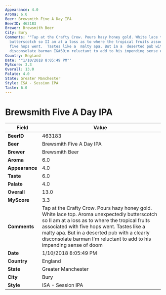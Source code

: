 ```yaml
---
Appearance: 4.0
Aroma: 6.0
Beer: Brewsmith Five A Day IPA
BeerID: 463183
Brewer: Brewsmith Beer
City: Bury
Comments: '"Tap at the Crafty Crow. Pours hazy honey gold. White lace top. Aroma unexpectedly
  butterscotch so II am at a loss as to where the tropical fruits associated with
  five hops went.  Tastes like a  malty apa. But in a  deserted pub with a clearly
  disconsolate barman I&#39;m reluctant to add to his impending sense of doom"'
Country: England
Date: '"1/10/2018 8:05:49 PM"'
MyScore: 3.3
Overall: 13.0
Palate: 4.0
State: Greater Manchester
Style: ISA - Session IPA
Taste: 6.0
---
```


# Brewsmith Five A Day IPA

| Field         | Value |
|---------------|-------|
| **BeerID** | 463183 |
| **Beer** | Brewsmith Five A Day IPA |
| **Brewer** | Brewsmith Beer |
| **Aroma** | 6.0 |
| **Appearance** | 4.0 |
| **Taste** | 6.0 |
| **Palate** | 4.0 |
| **Overall** | 13.0 |
| **MyScore** | 3.3 |
| **Comments** | Tap at the Crafty Crow. Pours hazy honey gold. White lace top. Aroma unexpectedly butterscotch so II am at a loss as to where the tropical fruits associated with five hops went.  Tastes like a  malty apa. But in a  deserted pub with a clearly disconsolate barman I&#39;m reluctant to add to his impending sense of doom |
| **Date** | 1/10/2018 8:05:49 PM |
| **Country** | England |
| **State** | Greater Manchester |
| **City** | Bury |
| **Style** | ISA - Session IPA |
